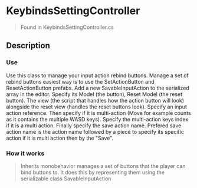 # KeybindsSettingController
> Found in KeybindsSettingController.cs

## Description
### Use
Use this class to manage your input action rebind buttons. Manage a set of rebind buttons easiest way is to use the SetActionButton and ResetActionButton prefabs. Add a new SavableInputAction to the serialized array in the editor. Specify its Model (the button), Reset Model (the reset button). The view (the script that handles how the action button will look) alongside the reset view (handles the reset buttons look).
Specify an input action reference. Then specify if it is multi-action (Move for example counts as it contains the multiple WASD keys). Specify the multi-action keys index if it is a multi action. Finally specify the save action name. Prefered save action name is the action name followed by a piece to specify its specific action if it is multi action then by the "Save".

### How it works
> Inherits monobehavior manages a set of buttons that the player can bind buttons to. It does this by representing them using the serializable class SavableInputAction